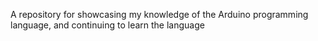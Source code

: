 A repository for showcasing my knowledge of the Arduino programming language, and continuing to learn the language
